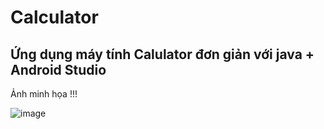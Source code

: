 # Calculator
Ứng dụng máy tính Calulator đơn giản với  java + Android Studio
------
Ảnh minh họa !!!


![image](https://user-images.githubusercontent.com/57711768/79576304-40bdb380-80ed-11ea-865a-0681bc302a27.png)
